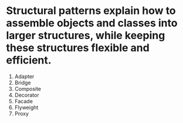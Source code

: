 # Structural patterns explain how to assemble objects and classes into larger structures, while keeping these structures flexible and efficient.

1. Adapter
2. Bridge
3. Composite
4. Decorator
5. Facade
6. Flyweight
7. Proxy